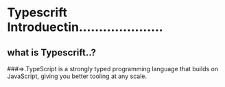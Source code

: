 # Typescrift Introduectin.....................
## what is Typescrift..?
###=>.TypeScript is a strongly typed programming language that builds on JavaScript, giving you better tooling at any scale.
 
